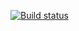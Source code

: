 [![Build status](https://ci.appveyor.com/api/projects/status/16v24565m9tjh3va?svg=true)](https://ci.appveyor.com/project/SerDobr/testmodeinternetbanking)
